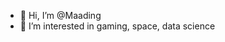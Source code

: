 - 👋 Hi, I’m @Maading
- 👀 I’m interested in gaming, space, data science


<!---
Maading/Maading is a ✨ special ✨ repository because its `README.md` (this file) appears on your GitHub profile.
You can click the Preview link to take a look at your changes.
--->
